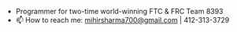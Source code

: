 - Programmer for two-time world-winning FTC & FRC Team 8393
- 📫 How to reach me: mihirsharma700@gmail.com | 412-313-3729
